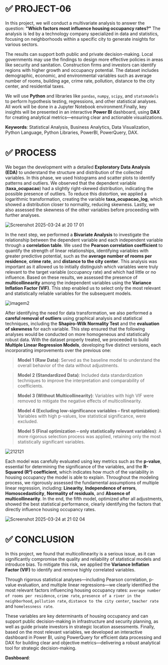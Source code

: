 # ✅ PROJECT-06

In this project, we will conduct a multivariate analysis to answer the question: **"Which factors most influence housing occupancy rates?"** The analysis is led by a technology company specialized in data and statistics, focusing on neighborhoods within a specific city to generate insights for various sectors.

The results can support both public and private decision-making. Local governments may use the findings to design more effective policies in areas like security and sanitation. Construction firms and investors can identify regions with higher growth and occupancy potential. The dataset includes demographic, economic, and environmental variables such as average number of rooms, building age, crime rate, pollution, distance to the city center, and residential taxes.

We will use **Python** and libraries like `pandas`, `numpy`, `scipy`, and `statsmodels` to perform hypothesis testing, regressions, and other statistical analyses. All work will be done in a Jupyter Notebook environment.Finally, key insights will be presented in an interactive **Power BI** dashboard, using **DAX** for creating analytical metrics—ensuring clear and actionable visualizations.

**Keywords**: Statistical Analysis, Business Analytics, Data Visualization, Python Language, Python Libraries, PowerBI, PowerQuery, DAX.

# ✅ PROCESS

We began the development with a detailed **Exploratory Data Analysis (EDA)** to understand the structure and distribution of the collected variables. In this phase, we used histograms and scatter plots to identify patterns and outliers. We observed that the dependent variable (**taxa_ocupacao**) had a slightly right-skewed distribution, indicating the possible presence of outliers. To reduce this distortion, we applied a logarithmic transformation, creating the variable **taxa_ocupacao_log**, which showed a distribution closer to normality, reducing skewness. Lastly, we also assessed the skewness of the other variables before proceeding with further analyses.

![Screenshot 2025-03-24 at 20 17 01](https://github.com/user-attachments/assets/cdcf10a1-ed05-4956-b912-0ea44857a74c)

In the next step, we performed a **Bivariate Analysis** to investigate the relationship between the dependent variable and each independent variable through a **correlation table**. We used the **Pearson correlation coefficient** to quantify the strength of linear relationships, identifying variables with greater predictive potential, such as the **average number of rooms per residence**, **crime rate**, and **distance to the city center**. This analysis was important as it allowed us to initially distinguish which variables were truly relevant to the target variable (occupancy rate) and which had little or no influence. Based on these results, we assessed the presence of **multicollinearity** among the independent variables using the **Variance Inflation Factor (VIF)**. This step enabled us to select only the most relevant and statistically reliable variables for the subsequent models.

![imagem2](https://github.com/user-attachments/assets/29952055-944f-4c7d-826e-350faebc9b23)

After identifying the need for data transformation, we also performed a **careful removal of outliers** using graphical analysis and statistical techniques, including the **Shapiro-Wilk Normality Test** and the **evaluation of skewness** for each variable. This step ensured that the following analyses would be conducted on more homogeneous and statistically robust data. With the dataset properly treated, we proceeded to build **Multiple Linear Regression Models**, developing five distinct versions, each incorporating improvements over the previous one:

> **Model 1 (Raw Data)**: Served as the baseline model to understand the overall behavior of the data without adjustments.

> **Model 2 (Standardized Data)**: Included data standardization techniques to improve the interpretation and comparability of coefficients.

> **Model 3 (Without Multicollinearity)**: Variables with high VIF were removed to mitigate the negative effects of multicollinearity.

> **Model 4 (Excluding low-significance variables – first optimization)**: Variables with high p-values, low statistical significance, were excluded.

> **Model 5 (Final optimization – only statistically relevant variables)**: A more rigorous selection process was applied, retaining only the most statistically significant variables.

![212121](https://github.com/user-attachments/assets/c68c8608-b7df-48e8-a072-52990ae461cc)

Each model was carefully evaluated using key metrics such as the **p-value**, essential for determining the significance of the variables, and the **R-Squared (R²) coefficient**, which indicates how much of the variability in housing occupancy the model is able to explain. Throughout the modeling process, we rigorously assessed the fundamental assumptions of multiple linear regression, including: **Linearity**, **Independence of errors**, **Homoscedasticity**, **Normality of residuals**, and **Absence of multicollinearity**. In the end, the fifth model, optimized after all adjustments, showed the best statistical performance, clearly identifying the factors that directly influence housing occupancy rates.

![Screenshot 2025-03-24 at 21 02 04](https://github.com/user-attachments/assets/174e3dab-8bf1-4e48-811f-d5f24fbc0cc9)

# ✅ CONCLUSION

In this project, we found that multicollinearity is a serious issue, as it can significantly compromise the quality and reliability of statistical models and introduce bias. To mitigate this risk, we applied the **Variance Inflation Factor (VIF)** to identify and remove highly correlated variables.

Through rigorous statistical analyses—including Pearson correlation, p-value evaluation, and multiple linear regressions—we clearly identified the most relevant factors influencing housing occupancy rates: `average number of rooms per residence`, `crime rate`, `presence of a river in the neighborhood`, `pollution rate`, `distance to the city center`, `teacher rate` and `homelessness rate`.

These variables are key determinants of housing occupancy and can support public decision-making in infrastructure and security planning, as well as guide private investors in strategic location assessments. Finally, based on the most relevant variables, we developed an interactive dashboard in Power BI, using PowerQuery for efficient data processing and DAX for building clear and objective metrics—delivering a robust analytical tool for strategic decision-making.

**Dashboard**:
